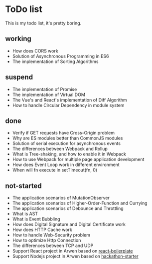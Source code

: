 # ToDo list

This is my todo list, it's pretty boring.

## working

-   How does CORS work
-   Solution of Asynchronous Programming in ES6
-   The implementation of Sorting Algorithms

## suspend

-   The implementation of Promise
-   The implementation of Virtual DOM
-   The Vue's and React's implementation of Diff Algorithm
-   How to handle Circular Dependency in module system

## done

-   Verify if GET requests have Cross-Origin problem
-   Why are ES modules better than CommonJS modules
-   Solution of serial execution for asynchronous events
-   The differences between Webpack and Rollup
-   What is Tree-shaking, and how to enable it in Webpack
-   How to use Webpack for multiple page application development
-   How does Event Loop work in different environment
-   When will fn execute in setTimeout(fn, 0)

## not-started

-   The application scenarios of MutationObserver
-   The application scenarios of Higher-Order-Function and Currying
-   The application scenarios of Debounce and Throttling
-   What is AST
-   What is Event Bubbling
-   How does Digital Signature and Digital Certificate work
-   How does HTTP Cache work
-   How to handle Web-Security problem
-   How to optimize Http Connection
-   The differences between TCP and UDP
-   Support React project in Arwen based on [react-boilerplate](https://github.com/kawhi66/react-boilerplate)
-   Support Nodejs project in Arwen based on [hackathon-starter](https://github.com/kawhi66/hackathon-starter)

